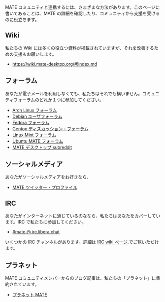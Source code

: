 <!--
.. link:
.. description:
.. tags: Forums,Wiki,IRC,Planet
.. date: 2011-12-05 07:14:07
.. title: コミュニティ
.. slug: community
-->

MATE コミュニティと連携するには、さまざまな方法があります。このページに書いてあることは、MATE の詳細を確認したり、コミュニティから支援を受けるのに役立ちます。

## Wiki

私たちの Wiki には多くの役立つ資料が掲載されていますが、それを改善するための支援もお願いします。

  * <https://wiki.mate-desktop.org/#!index.md>

## フォーラム

あなたが電子メールを利用しなくても、私たちはそれでも構いません。コミュニティフォーラムのどれか１つに参加してください。

  * [Arch Linux フォーラム](https://bbs.archlinux.org/)
  * [Debian ユーザフォーラム](http://forums.debian.net/)
  * [Fedora フォーラム](https://fedoraforum.org/)
  * [Gentoo ディスカッション・フォーラム](https://forums.gentoo.org/)
  * [Linux Mint フォーラム](https://forums.linuxmint.com/)
  * [Ubuntu MATE フォーラム](https://ubuntu-mate.community)
  * [MATE デスクトップ subreddit](https://www.reddit.com/r/MATEDesktop)

## ソーシャルメディア

あなたがソーシャルメディアをお好きなら、

  * [MATE ツイッター・プロファイル](https://twitter.com/mate_desktop) 

## IRC

あなたがインターネットに通じているのななら、私たちはあなたをカバーしています。IRC で私たちに参加してください。

  * [#mate @ irc.libera.chat](https://web.libera.chat/?#mate)

いくつかの IRC チャンネルがあります。詳細は [IRC wiki ページ](https://wiki.mate-desktop.org/#!pages/irc.md).でご覧いただけます。

## プラネット

MATE コミュニティメンバーからのブログ記事は、私たちの「プラネット」に集約されています。

  * [プラネット MATE](https://planet.mate-desktop.org)

